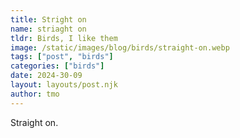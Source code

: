 ```yaml
---
title: Stright on
name: striaght on
tldr: Birds, I like them
image: /static/images/blog/birds/straight-on.webp
tags: ["post", "birds"]
categories: ["birds"]
date: 2024-30-09
layout: layouts/post.njk
author: tmo
---
```


Straight on.
